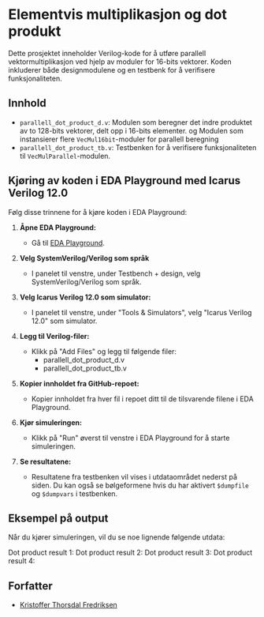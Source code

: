 # Elementvis multiplikasjon og dot produkt

Dette prosjektet inneholder Verilog-kode for å utføre parallell vektormultiplikasjon ved hjelp av moduler for 16-bits vektorer. Koden inkluderer både designmodulene og en testbenk for å verifisere funksjonaliteten.

## Innhold

- `parallell_dot_product_d.v`: Modulen som beregner det indre produktet av to 128-bits vektorer, delt opp i 16-bits elementer. og Modulen som instansierer flere `VecMul16bit`-moduler for parallell beregning
- `parallell_dot_product_tb.v`: Testbenken for å verifisere funksjonaliteten til `VecMulParallel`-modulen.

## Kjøring av koden i EDA Playground med Icarus Verilog 12.0

Følg disse trinnene for å kjøre koden i EDA Playground:

1. **Åpne EDA Playground:**
   - Gå til [EDA Playground](https://www.edaplayground.com/).

2. **Velg SystemVerilog/Verilog som språk**
   - I panelet til venstre, under Testbench + design, velg SystemVerilog/Verilog som språk.

4. **Velg Icarus Verilog 12.0 som simulator:**
   - I panelet til venstre, under "Tools & Simulators", velg "Icarus Verilog 12.0" som simulator.

5. **Legg til Verilog-filer:**
   - Klikk på "Add Files" og legg til følgende filer:
     - parallell_dot_product_d.v
     - parallell_dot_product_tb.v

6. **Kopier innholdet fra GitHub-repoet:**
   - Kopier innholdet fra hver fil i repoet ditt til de tilsvarende filene i EDA Playground.

7. **Kjør simuleringen:**
   - Klikk på "Run" øverst til venstre i EDA Playground for å starte simuleringen.

8. **Se resultatene:**
   - Resultatene fra testbenken vil vises i utdataområdet nederst på siden. Du kan også se bølgeformene hvis du har aktivert `$dumpfile` og `$dumpvars` i testbenken.

## Eksempel på output

Når du kjører simuleringen, vil du se noe lignende følgende utdata:

Dot product result 1: <resultat1>
Dot product result 2: <resultat2>
Dot product result 3: <resultat3>
Dot product result 4: <resultat4>

## Forfatter

- [Kristoffer Thorsdal Fredriksen](https://github.com/kristofferFredriksen)
